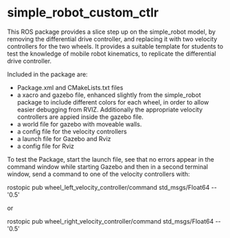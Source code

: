 # simple_robot_custom_ctlr

This ROS package provides a slice step up on the simple_robot model, by removing the differential drive controller, and replacing it with two velocity controllers for the two wheels.  It provides a suitable template for students to test the knowledge of mobile robot kinematics, to replicate the differential drive controller.

Included in the package are:
* Package.xml and CMakeLists.txt files
* a xacro and gazebo file, enhanced slightly from the simple_robot package to include different colors for each wheel, in order to allow easier debugging from RVIZ.  Additionally the appropriate velocity controllers are appied inside the gazebo file.
* a world file for gazebo with moveable walls.
* a config file for the velocity controllers
* a launch file for Gazebo and Rviz
* a config file for Rviz

To test the Package, start the launch file, see that no errors appear in the command window while starting Gazebo and then in a second terminal window, send a command to one of the velocity controllers with:

rostopic pub wheel_left_velocity_controller/command std_msgs/Float64 -- '0.5'

or 

rostopic pub wheel_right_velocity_controller/command std_msgs/Float64 -- '0.5'
